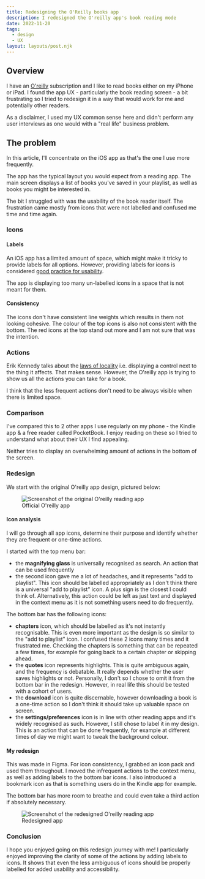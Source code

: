 ```yaml
---
title: Redesigning the O'Reilly books app
description: I redesigned the O'reilly app's book reading mode
date: 2022-11-20
tags:
  - design
  - UX
layout: layouts/post.njk
---
```

## Overview

I have an [O'reilly](https://www.oreilly.com) subscription and I like to read books either on my iPhone or iPad. I found the app UX - particularly the book reading screen - a bit frustrating so I tried to redesign it in a way that would work for me and potentially other readers.

As a disclaimer, I used my UX common sense here and didn't perform any user interviews as one would with a "real life" business problem.

## The problem

In this article, I'll concentrate on the iOS app as that's the one I use more frequently. 

The app has the typical layout you would expect from a reading app. The main screen displays a list of books you've saved in your playlist, as well as books you might be interested in.

The bit I struggled with was the usability of the book reader itself. The frustration came mostly from icons that were not labelled and confused me time and time again.

### Icons

#### Labels

An iOS app has a limited amount of space, which might make it tricky to provide labels for all options. However, providing labels for icons is considered [good practice for usability](https://www.nngroup.com/articles/icon-usability/).

The app is displaying too many un-labelled icons in a space that is not meant for them.

#### Consistency

The icons don't have consistent line weights which results in them not looking cohesive. The colour of the top icons is also not consistent with the bottom. The red icons at the top stand out more and I am not sure that was the intention.

### Actions

Erik Kennedy talks about the [laws of locality](https://www.learnui.design/blog/the-3-laws-of-locality.html) i.e. displaying a control next to the thing it affects. That makes sense. However, the O'reilly app is trying to show us all the actions you can take for a book.

I think that the less frequent actions don't need to be always visible when there is limited space.

### Comparison

I've compared this to 2 other apps I use regularly on my phone - the Kindle app & a free reader called PocketBook. I enjoy reading on these so I tried to understand what about their UX I find appealing.

Neither tries to display an overwhelming amount of actions in the bottom of the screen. 

### Redesign

We start with the original O'reilly app design, pictured below:

<figure class="post-image">
<img
  srcset="../../img/oreilly-original-320w.jpg 320w,
          ../../img/oreilly-original-640w.jpg 640w,
          ../../img/oreilly-original-1280w.jpg 1280w,
          ../../img/oreilly-original-1920w.jpg 1920w"
  sizes="(max-width: 480px) 320px,
         (max-width: 768px) 640px,
         (max-width: 1280px) 1280px,
         (max-width: 1920px) 1920px"
  src="../../img/oreilly-original-640w.jpg"
  alt="Screenshot of the original O'reilly reading app" />
<figcaption>Official O'reilly app</figcaption>
</figure>

#### Icon analysis

I will go through all app icons, determine their purpose and identify whether they are frequent or one-time actions.

I started with the top menu bar:
- the <b>magnifying glass</b> is universally recognised as search. An action that can be used frequently
- the second icon gave me a lot of headaches, and it represents "add to playlist". This icon should be labelled appropriately as I don't think there is a universal "add to playlist" icon. A plus sign is the closest I could think of. Alternatively, this action could be left as just text and displayed in the context menu as it is not something users need to do frequently.

The bottom bar has the following icons:
- <b>chapters</b> icon, which should be labelled as it's not instantly recognisable. This is even more important as the design is so similar to the "add to playlist" icon. I confused these 2 icons many times and it frustrated me. Checking the chapters is something that can be repeated a few times, for example for going back to a certain chapter or skipping ahead.
- the <b>quotes</b> icon represents highlights. This is quite ambiguous again, and the frequency is debatable. It really depends whether the user saves highlights or not. Personally, I don't so I chose to omit it from the bottom bar in the redesign. However, in real life this should be tested with a cohort of users.
- the <b>download</b> icon is quite discernable, however downloading a book is a one-time action so I don't think it should take up valuable space on screen.
- the <b>settings/preferences</b> icon is in line with other reading apps and it's widely recognised as such. However, I still chose to label it in my design. This is an action that can be done frequently, for example at different times of day we might want to tweak the background colour.

#### My redesign

This was made in Figma. For icon consistency, I grabbed an icon pack and used them throughout. I moved the infrequent actions to the context menu, as well as adding labels to the bottom bar icons. I also introduced a bookmark icon as that is something users do in the Kindle app for example.

The bottom bar has more room to breathe and could even take a third action if absolutely necessary.

<figure class="post-image">
<img
  srcset="../../img/oreilly-app-redesigned-320w.png 320w,
          ../../img/oreilly-app-redesigned-640w.png 640w,
          ../../img/oreilly-app-redesigned-1280w.png 1280w,
          ../../img/oreilly-app-redesigned-1920w.png 1920w"
  sizes="(max-width: 480px) 320px,
         (max-width: 768px) 640px,
         (max-width: 1280px) 1280px,
         (max-width: 1920px) 1920px"
  src="../../img/oreilly-app-redesigned-640w.png"
  alt="Screenshot of the redesigned O'reilly reading app" />
<figcaption>Redesigned app</figcaption>
</figure>

### Conclusion

I hope you enjoyed going on this redesign journey with me! I particularly enjoyed improving the clarity of some of the actions by adding labels to icons. It shows that even the less ambiguous of icons should be properly labelled for added usability and accessibility.

